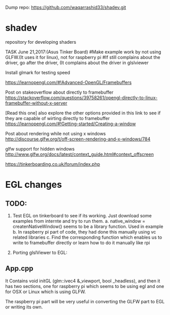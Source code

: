 Dump repo: https://github.com/waqarrashid33/shadev.git

# shadev
repository for developing shaders


TASK June 21,2017:(Asus Tinker Board)
#Make example work by not using GLFW.(It uses it for linux), not for raspberry pi
#If still complains about the driver, go after the driver, (It complains about the driver in glslviewer

Install glmark for testing speed


https://learnopengl.com/#!Advanced-OpenGL/Framebuffers

Post on stakeoverflow about directly to framebuffer
https://stackoverflow.com/questions/39758261/opengl-directly-to-linux-framebuffer-without-x-server

[Read this one] also explore the other options provided in this link to see if they are capable of wirting directly to framebuffer 
https://learnopengl.com/#!Getting-started/Creating-a-window

Post about rendering while not using x windows
http://discourse.glfw.org/t/off-screen-rendering-and-x-windows/784

glfw support for hidden windows
http://www.glfw.org/docs/latest/context_guide.html#context_offscreen


https://tinkerboarding.co.uk/forum/index.php



# EGL changes
## TODO:
1. Test EGL on tinkerboard to see if its working. Just download some examples from internte and try to run them.
  a. native_window = createnNativeWindow() seems to be a library function. Used in example
  b. In raspberry pi part of code, they had done this manually using vc related libraries
  c. Find the corresponding function which enables us to write to framebuffer directly or learn how to do it manually like rpi

2. Porting glslViewer to EGL:
## App.cpp
It Contains void initGL (glm::ivec4 &_viewport, bool _headless), and then it has two sections, one for raspberry pi which seems to be using egl and one for OSX or Linux which is using GLFW.

The raspberry pi part will be very useful in converting the GLFW part to EGL or writing its own.
